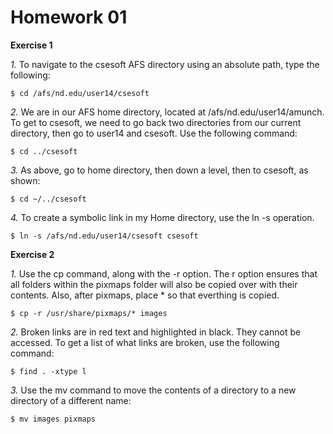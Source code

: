 Homework 01
===========

**Exercise 1**

*1.* To navigate to the csesoft AFS directory using an absolute path, type the following:

	$ cd /afs/nd.edu/user14/csesoft

*2.* We are in our AFS home directory, located at /afs/nd.edu/user14/amunch.  To get to csesoft, we need to go back two directories from our current directory, then go to user14 and csesoft.  Use the following command:

	$ cd ../csesoft

*3.* As above, go to home directory, then down a level, then to csesoft, as shown:

	$ cd ~/../csesoft

*4.* To create a symbolic link in my Home directory, use the ln -s operation.

	$ ln -s /afs/nd.edu/user14/csesoft csesoft

**Exercise 2**

*1.* Use the cp command, along with the -r option.  The r option ensures that all folders within the pixmaps folder will also be copied over with their contents.  Also, after pixmaps, place * so that everthing is copied.

	$ cp -r /usr/share/pixmaps/* images

*2.* Broken links are in red text and highlighted in black.  They cannot be accessed. To get a list of what links are broken, use the following command:

	$ find . -xtype l

*3.* Use the mv command to move the contents of a directory to a new directory of a different name:

	$ mv images pixmaps


